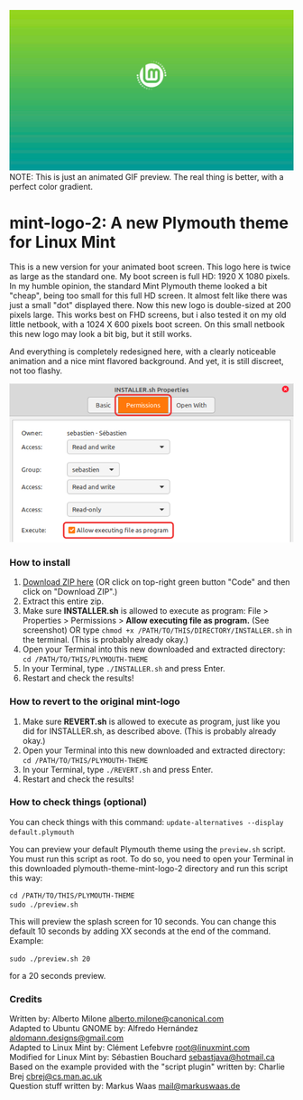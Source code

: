![Preview](preview-animated-100ms.gif)
NOTE: This is just an animated GIF preview. The real thing is better, with a perfect color gradient.

# mint-logo-2: A new Plymouth theme for Linux Mint
This is a new version for your animated boot screen. This logo here is twice as large as the standard one. My boot screen is full HD: 1920 X 1080 pixels. In my humble opinion, the standard Mint Plymouth theme looked a bit "cheap", being too small for this full HD screen. It almost felt like there was just a small "dot" displayed there. Now this new logo is double-sized at 200 pixels large. This works best on FHD screens, but i also tested it on my old little netbook, with a 1024 X 600 pixels boot screen. On this small netbook this new logo may look a bit big, but it still works.

And everything is completely redesigned here, with a clearly noticeable animation and a nice mint flavored background. And yet, it is still discreet, not too flashy.

![Permissions-howto](Permissions-program.png)

### How to install
1. [Download ZIP here](https://github.com/SebastJava/plymouth-theme-mint-logo-2/archive/refs/heads/main.zip) (OR click on top-right green button "Code" and then click on "Download ZIP".)
1. Extract this entire zip.
1. Make sure **INSTALLER.sh** is allowed to execute as program: File > Properties > Permissions > **Allow executing file as program.** (See screenshot) OR type `chmod +x /PATH/TO/THIS/DIRECTORY/INSTALLER.sh` in the terminal. (This is probably already okay.)
1. Open your Terminal into this new downloaded and extracted directory: `cd /PATH/TO/THIS/PLYMOUTH-THEME`
1. In your Terminal, type `./INSTALLER.sh` and press Enter.
1. Restart and check the results!

### How to revert to the original mint-logo
1. Make sure **REVERT.sh** is allowed to execute as program, just like you did for INSTALLER.sh, as described above. (This is probably already okay.)
1. Open your Terminal into this new downloaded and extracted directory: `cd /PATH/TO/THIS/PLYMOUTH-THEME`
1. In your Terminal, type `./REVERT.sh` and press Enter.
1. Restart and check the results!

### How to check things (optional)
You can check things with this command:
`update-alternatives --display default.plymouth`

You can preview your default Plymouth theme using the `preview.sh` script. You must run this script as root. To do so, you need to open your Terminal in this downloaded plymouth-theme-mint-logo-2 directory and run this script this way:

```
cd /PATH/TO/THIS/PLYMOUTH-THEME
sudo ./preview.sh
```

This will preview the splash screen for 10 seconds. You can change this default 10 seconds by adding XX seconds at the end of the command. Example:

```sudo ./preview.sh 20```

for a 20 seconds preview.

### Credits
Written by: Alberto Milone <alberto.milone@canonical.com> <br>
Adapted to Ubuntu GNOME by: Alfredo Hernández <aldomann.designs@gmail.com> <br>
Adapted to Linux Mint by: Clément Lefebvre <root@linuxmint.com> <br>
Modified for Linux Mint by: Sébastien Bouchard <sebastjava@hotmail.ca> <br>
Based on the example provided with the "script plugin" written by: Charlie Brej <cbrej@cs.man.ac.uk> <br>
Question stuff written by: Markus Waas <mail@markuswaas.de> <br>
<br>